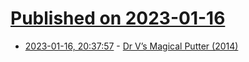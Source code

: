# [Published on 2023-01-16](index.md)

* [2023-01-16, 20:37:57](https://news.ycombinator.com/item?id=34405187) - [Dr V’s Magical Putter (2014)](https://grantland.com/features/a-mysterious-physicist-golf-club-dr-v/)
